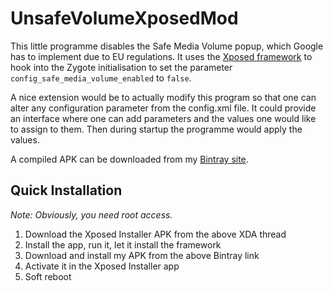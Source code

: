 UnsafeVolumeXposedMod
=====================

This little programme disables the Safe Media Volume popup, which Google has to implement due to
EU regulations. It uses the [Xposed framework](http://forum.xda-developers.com/showthread.php?t=1574401)
to hook into the Zygote initialisation to set the parameter `config_safe_media_volume_enabled` to `false`.

A nice extension would be to actually modify this program so that one can alter any configuration
parameter from the config.xml file. It could provide an interface where one can add parameters
and the values one would like to assign to them. Then during startup the programme would apply
the values.

A compiled APK can be downloaded from my [Bintray site](https://bintray.com/sebastianst/Android/UnsafeVolumeXposedMod).

Quick Installation
------------------
*Note: Obviously, you need root access.*

1. Download the Xposed Installer APK from the above XDA thread
2. Install the app, run it, let it install the framework
3. Download and install my APK from the above Bintray link
4. Activate it in the Xposed Installer app
5. Soft reboot
